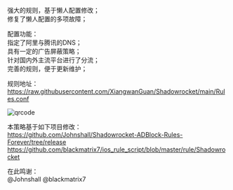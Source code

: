 强大的规则，基于懒人配置修改；  
修复了懒人配置的多项故障；  

配置功能：  
指定了阿里与腾讯的DNS；  
具有一定的广告屏蔽策略；  
针对国内外主流平台进行了分流；  
完善的规则，便于更新维护；  

规则地址：  
https://raw.githubusercontent.com/XiangwanGuan/Shadowrocket/main/Rules.conf

![qrcode](https://github.com/user-attachments/assets/faf02085-0828-430c-8509-fb09ffb7287f)


本策略基于如下项目修改：  
https://github.com/Johnshall/Shadowrocket-ADBlock-Rules-Forever/tree/release
https://github.com/blackmatrix7/ios_rule_script/blob/master/rule/Shadowrocket

在此鸣谢：  
@Johnshall @blackmatrix7
